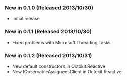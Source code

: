 ### New in 0.1.0 (Released 2013/10/30)
* Initial release

### New in 0.1.1 (Released 2013/10/30)
* Fixed problems with Microsoft.Threading.Tasks

### New in 0.1.2 (Released 2013/10/31)
* New default constructors in Octokit.Reactive
* New IObservableAssigneesClient in Octokit.Reactive